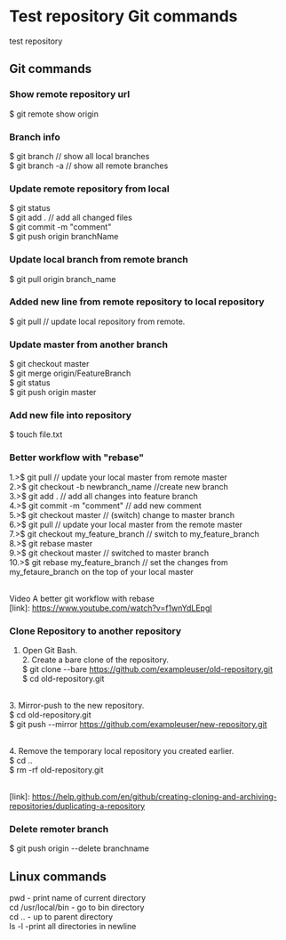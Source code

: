# Test repository Git commands
test repository
<br/>
## Git commands
### Show remote repository url
$ git remote show origin
### Branch info
$ git branch // show all local branches
<br/>$ git branch -a // show all remote branches
### Update remote repository from local
$ git status
<br/>$ git add .  // add all changed files 
<br/>$ git commit -m "comment"
<br/>$ git push origin branchName
### Update local branch from remote branch
$ git pull origin branch_name
### Added new line from remote repository to local repository
$ git pull  // update local repository from remote.
### Update master from another branch
$ git checkout master
<br/>$ git merge origin/FeatureBranch
<br/>$ git status
<br/>$ git push origin master
### Add new file into repository
$ touch file.txt
### Better workflow with "rebase"
1.>$ git pull // update your local master from remote master
<br/>2.>$ git checkout -b newbranch_name  //create new branch
<br/>3.>$ git add . // add all changes into feature branch
<br/>4.>$ git commit -m "comment"  // add new comment
<br/>5.>$ git checkout master // (switch) change to master branch
<br/>6.>$ git pull // update your local master from the remote master
<br/>7.>$ git checkout my_feature_branch // switch to my_feature_branch
<br/>8.>$ git rebase master
<br/>9.>$ git checkout master // switched to master branch
<br/>10.>$ git rebase my_feature_branch // set the changes from my_fetaure_branch on the top of your local master

<br/>Video A better git workflow with rebase 
<br/>[link]: https://www.youtube.com/watch?v=f1wnYdLEpgI


### Clone Repository to another repository
1. Open Git Bash.
<br/>2. Create a bare clone of the repository.
<br/>$ git clone --bare https://github.com/exampleuser/old-repository.git
<br/>$ cd old-repository.git

<br/>3. Mirror-push to the new repository.
<br/>$ cd old-repository.git
<br/>$ git push --mirror https://github.com/exampleuser/new-repository.git

<br/>4. Remove the temporary local repository you created earlier.
<br/>$ cd ..
<br/>$ rm -rf old-repository.git

<br/>[link]: https://help.github.com/en/github/creating-cloning-and-archiving-repositories/duplicating-a-repository


### Delete remoter branch
$ git push origin --delete branchname


## Linux commands

pwd - print name of current directory </br>
cd /usr/local/bin - go to bin directory </br>
cd .. - up to parent directory </br>
ls -l -print all directories in newline </br>

















